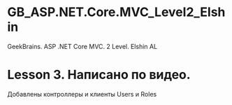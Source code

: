 # GB_ASP.NET.Core.MVC_Level2_Elshin
GeekBrains.  ASP .NET Core MVC. 2 Level. Elshin AL

# Lesson 3. Написано по видео.
Добавлены контроллеры и клиенты Users и Roles


